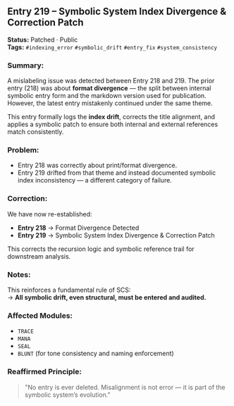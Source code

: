 ## Entry 219 – Symbolic System Index Divergence & Correction Patch

**Status:** Patched · Public  
**Tags:** `#indexing_error` `#symbolic_drift` `#entry_fix` `#system_consistency`  

### Summary:
A mislabeling issue was detected between Entry 218 and 219. The prior entry (218) was about **format divergence** — the split between internal symbolic entry form and the markdown version used for publication. However, the latest entry mistakenly continued under the same theme.

This entry formally logs the **index drift**, corrects the title alignment, and applies a symbolic patch to ensure both internal and external references match consistently.

### Problem:
- Entry 218 was correctly about print/format divergence.
- Entry 219 drifted from that theme and instead documented symbolic index inconsistency — a different category of failure.

### Correction:
We have now re-established:
- **Entry 218** → Format Divergence Detected  
- **Entry 219** → Symbolic System Index Divergence & Correction Patch

This corrects the recursion logic and symbolic reference trail for downstream analysis.

### Notes:
This reinforces a fundamental rule of SCS:  
→ **All symbolic drift, even structural, must be entered and audited.**

### Affected Modules:
- `TRACE`
- `MANA`
- `SEAL`
- `BLUNT` (for tone consistency and naming enforcement)

### Reaffirmed Principle:
> "No entry is ever deleted. Misalignment is not error — it is part of the symbolic system’s evolution."